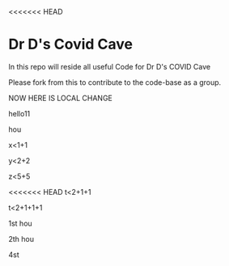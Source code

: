 <<<<<<< HEAD
# Dr D's Covid Cave

In this repo will reside all useful Code for Dr D's COVID Cave

Please fork from this to contribute to the code-base as a group. 


NOW HERE IS LOCAL CHANGE

hello11


hou


x<1+1

y<2+2

z<5+5

<<<<<<< HEAD
t<2+1+1

t<2+1+1+1

1st hou

2th hou

4st
